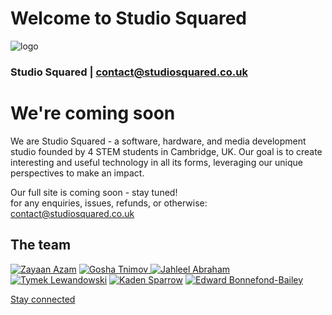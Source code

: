 # Welcome to Studio Squared

![logo](https://images.weserv.nl/?url=studiosquared.co.uk/assets/images/s2_png_logo.png?v=4&h=100&w=100&fit=stretch&maxage=7d)

### Studio Squared | contact@studiosquared.co.uk

We're coming soon
=================

We are Studio Squared - a software, hardware, and media development studio founded by 4 STEM students in Cambridge, UK. Our goal is to create interesting and useful technology in all its forms, leveraging our unique perspectives to make an impact.

Our full site is coming soon - stay tuned!  
for any enquiries, issues, refunds, or otherwise: contact@studiosquared.co.uk

## The team

[![Zayaan Azam](https://images.weserv.nl/?url=github.com/cmrcrabs.png?v=1&h=100&w=100&fit=cover&mask=circle&maxage=7d)](https://github.com/cmrcrabs)
[![Gosha Tnimov](https://images.weserv.nl/?url=github.com/pandaroses.png?v=4&h=100&w=100&fit=cover&mask=circle&maxage=7d) ](https://github.com/pandaroses)
[![Jahleel Abraham](https://images.weserv.nl/?url=github.com/jahleelabraham.png?v=4&h=100&w=100&fit=cover&mask=circle&maxage=7d) ](https://github.com/jahleelabraham)
[![Tymek Lewandowski](https://images.weserv.nl/?url=github.com/tymeklew.png?v=4&h=100&w=100&fit=cover&mask=circle&maxage=7d)](https://github.com/tymeklew)
[![Kaden Sparrow](https://images.weserv.nl/?url=github.com/normalsparrow.png?v=1&h=100&w=100&fit=cover&mask=circle&maxage=7d)](https://github.com/normalsparrow)
[![Edward Bonnefond-Bailey](https://images.weserv.nl/?url=github.com/cerustall.png?v=1&h=100&w=100&fit=cover&mask=circle&maxage=7d)](https://github.com/cerustall)




[Stay connected](https://www.linkedin.com/company/studiosquared)
